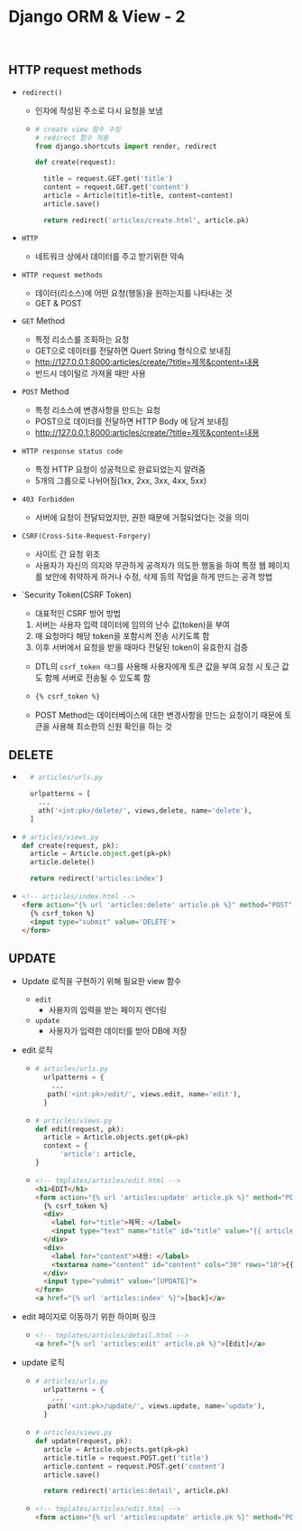 # Django ORM & View - 2

<br>

## HTTP request methods
- `redirect()`
  - 인자에 작성된 주소로 다시 요청을 보냄
  - ```python
    # create view 함수 수정
    # redirect 함수 적용
    from django.shortcuts import render, redirect

    def create(request):
  
      title = request.GET.get('title')
      content = request.GET.get('content')
      article = Article(title=title, content=content)
      article.save()

      return redirect('articles/create.html', article.pk)

    ```

- `HTTP`
  - 네트워크 상에서 데이터를 주고 받기위한 약속

- `HTTP request methods`
  - 데이터(리소스)에 어떤 요청(행동)을 원하는지를 나타내는 것
  - GET & POST

- `GET` Method
  - 특정 리소스를 조회하는 요청
  - GET으로 데이터를 전달하면 Quert String 형식으로 보내짐
  - http://127.0.0.1:8000:articles/create/?title=제목&content=내용
  - 반드시 데이털르 가져올 때만 사용

- `POST` Method
  - 특정 리소스에 변경사항을 만드는 요청
  - POST으로 데이터를 전달하면 HTTP Body 에 담겨 보내짐
  - http://127.0.0.1:8000:articles/create/?title=제목&content=내용

- `HTTP response status code`
  - 특정 HTTP 요청이 성공적으로 완료되었는지 알려줌
  - 5개의 그룹으로 나뉘어짐(1xx, 2xx, 3xx, 4xx, 5xx)

- `403 Forbidden`
  - 서버에 요청이 전달되었지만, 권한 때문에 거절되었다는 것을 의미

- `CSRF(Cross-Site-Request-Forgery)`
  - 사이트 간 요청 위조
  - 사용자가 자신의 의지와 무관하게 공격자가 의도한 행동을 하여 특정 웹 페이지를 보안에 취약하게 하거나 수정, 삭제 등의 작업을 하게 만드는 공격 방법

- `Security Token(CSRF Token)
  - 대표적인 CSRF 방어 방법
  1. 서버는 사용자 입력 데이터에 임의의 난수 값(token)을 부여
  2. 매 요청마다 해당 token을 포함시켜 전송 시키도록 함
  3. 이후 서버에서 요청을 받을 때마다 전달된 token이 유효한지 검증

  - DTL의 `csrf_token 태그`를 사용해 사용자에게 토큰 값을 부여 요청 시 토근 값도 함께 서버로 전송될 수 있도록 함
  - ```html
    {% csrf_token %}
    ```

  - POST Method는 데이터베이스에 대한 변경사항을 만드는 요청이기 때문에 토큰을 사용해 최소한의 신원 확인을 하는 것


## DELETE
- ```python
    # articles/urls.py

    urlpatterns = [
      ...
      ath('<int:pk>/delete/', views,delete, name='delete'),
    ]
  ```

- ```python
  # articles/views.py
  def create(request, pk):
    article = Article.object.get(pk=pk)
    article.delete()

    return redirect('articles:index')
  ```

- ```html
  <!-- articles/index.html -->
  <form action="{% url 'articles:delete' article.pk %}" method="POST">
    {% csrf_token %}
    <input type="submit" value='DELETE'>
  </form>
  ```
## UPDATE
- Update 로직을 구현하기 위해 필요한 view 함수
  - `edit`
    - 사용자의 입력을 받는 페이지 렌더링
  - `update`
    - 사용자가 입력한 데이터를 받아 DB에 저장
  
- edit 로직
  - ```python
    # articles/urls.py
      urlpatterns = {
        ...
       path('<int:pk>/edit/', views.edit, name='edit'),
      }
    ```
  - ```python
    # articles/views.py
    def edit(request, pk):
      article = Article.objects.get(pk=pk)
      context = {
          'article': article,
    }
    ```
  - ```html
    <!-- tmplates/articles/edit.html -->
    <h1>EDIT</h1>
    <form action="{% url 'articles:update' article.pk %}" method="POST">
      {% csrf_token %}
      <div>
        <label for="title">제목: </label>
        <input type="text" name="title" id="title" value="{{ article.title }}">
      </div>
      <div>
        <label for="content">내용: </label>
        <textarea name="content" id="content" cols="30" rows="10">{{ article.content }}</textarea>
      </div>
      <input type="submit" value="[UPDATE]">
    </form>
    <a href="{% url 'articles:index' %}">[back]</a>
    ```
- edit 페이지로 이동하기 위한 하이퍼 링크
  - ```html
    <!-- tmplates/articles/detail.html -->
    <a href="{% url 'articles:edit' article.pk %}">[Edit]</a>
    ```

- update 로직
  - ```python
    # articles/urls.py
      urlpatterns = {
        ...
       path('<int:pk>/update/', views.update, name='update'),
      }
    ```
  - ```python
    # articles/views.py
    def update(request, pk):
      article = Article.objects.get(pk=pk)
      article.title = request.POST.get('title')
      article.content = request.POST.get('content')
      article.save()

      return redirect('articles:detail', article.pk)
  - ```html
    <!-- tmplates/articles/edit.html -->
    <form action="{% url 'articles:update' article.pk %}" method="POST">
    ```